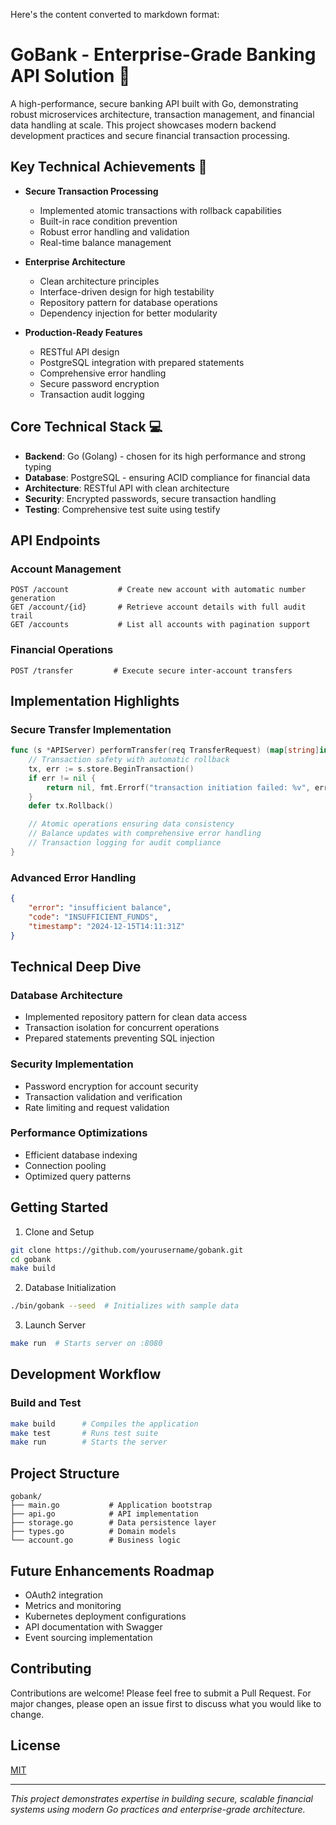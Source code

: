 Here's the content converted to markdown format:

# GoBank - Enterprise-Grade Banking API Solution 🏦

A high-performance, secure banking API built with Go, demonstrating robust microservices architecture, transaction management, and financial data handling at scale. This project showcases modern backend development practices and secure financial transaction processing.

## Key Technical Achievements 🚀

- **Secure Transaction Processing**
  - Implemented atomic transactions with rollback capabilities
  - Built-in race condition prevention
  - Robust error handling and validation
  - Real-time balance management

- **Enterprise Architecture**
  - Clean architecture principles
  - Interface-driven design for high testability
  - Repository pattern for database operations
  - Dependency injection for better modularity

- **Production-Ready Features**
  - RESTful API design
  - PostgreSQL integration with prepared statements
  - Comprehensive error handling
  - Secure password encryption
  - Transaction audit logging

## Core Technical Stack 💻

- **Backend**: Go (Golang) - chosen for its high performance and strong typing
- **Database**: PostgreSQL - ensuring ACID compliance for financial data
- **Architecture**: RESTful API with clean architecture
- **Security**: Encrypted passwords, secure transaction handling
- **Testing**: Comprehensive test suite using testify

## API Endpoints

### Account Management
```http
POST /account           # Create new account with automatic number generation
GET /account/{id}       # Retrieve account details with full audit trail
GET /accounts           # List all accounts with pagination support
```

### Financial Operations
```http
POST /transfer         # Execute secure inter-account transfers
```

## Implementation Highlights

### Secure Transfer Implementation
```go
func (s *APIServer) performTransfer(req TransferRequest) (map[string]interface{}, error) {
    // Transaction safety with automatic rollback
    tx, err := s.store.BeginTransaction()
    if err != nil {
        return nil, fmt.Errorf("transaction initiation failed: %v", err)
    }
    defer tx.Rollback()

    // Atomic operations ensuring data consistency
    // Balance updates with comprehensive error handling
    // Transaction logging for audit compliance
}
```

### Advanced Error Handling
```json
{
    "error": "insufficient balance",
    "code": "INSUFFICIENT_FUNDS",
    "timestamp": "2024-12-15T14:11:31Z"
}
```

## Technical Deep Dive

### Database Architecture
- Implemented repository pattern for clean data access
- Transaction isolation for concurrent operations
- Prepared statements preventing SQL injection

### Security Implementation
- Password encryption for account security
- Transaction validation and verification
- Rate limiting and request validation

### Performance Optimizations
- Efficient database indexing
- Connection pooling
- Optimized query patterns

## Getting Started

1. Clone and Setup
```bash
git clone https://github.com/yourusername/gobank.git
cd gobank
make build
```

2. Database Initialization
```bash
./bin/gobank --seed  # Initializes with sample data
```

3. Launch Server
```bash
make run  # Starts server on :8080
```

## Development Workflow

### Build and Test
```bash
make build      # Compiles the application
make test       # Runs test suite
make run        # Starts the server
```

## Project Structure
```
gobank/
├── main.go           # Application bootstrap
├── api.go            # API implementation
├── storage.go        # Data persistence layer
├── types.go          # Domain models
└── account.go        # Business logic
```

## Future Enhancements Roadmap

- OAuth2 integration
- Metrics and monitoring
- Kubernetes deployment configurations
- API documentation with Swagger
- Event sourcing implementation

## Contributing

Contributions are welcome! Please feel free to submit a Pull Request. For major changes, please open an issue first to discuss what you would like to change.

## License

[MIT](https://choosealicense.com/licenses/mit/)

---
*This project demonstrates expertise in building secure, scalable financial systems using modern Go practices and enterprise-grade architecture.*
